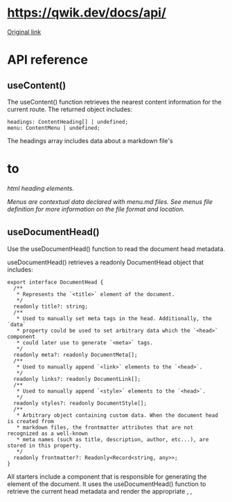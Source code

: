 # https://qwik.dev/docs/api/

[Original link](https://qwik.dev/docs/api/)

# API reference

## useContent()

The useContent() function retrieves the nearest content information for the current route. The returned object includes:

```
headings: ContentHeading[] | undefined;
menu: ContentMenu | undefined;
```

The headings array includes data about a markdown file's <h1> to <h6> html heading elements.

Menus are contextual data declared with menu.md files. See menus file definition for more information on the file format and location.

## useDocumentHead()

Use the useDocumentHead() function to read the document head metadata.

useDocumentHead() retrieves a readonly DocumentHead object that includes:

```
export interface DocumentHead {
  /**
   * Represents the `<title>` element of the document.
   */
  readonly title?: string;
  /**
   * Used to manually set meta tags in the head. Additionally, the `data`
   * property could be used to set arbitrary data which the `<head>` component
   * could later use to generate `<meta>` tags.
   */
  readonly meta?: readonly DocumentMeta[];
  /**
   * Used to manually append `<link>` elements to the `<head>`.
   */
  readonly links?: readonly DocumentLink[];
  /**
   * Used to manually append `<style>` elements to the `<head>`.
   */
  readonly styles?: readonly DocumentStyle[];
  /**
   * Arbitrary object containing custom data. When the document head is created from
   * markdown files, the frontmatter attributes that are not recognized as a well-known
   * meta names (such as title, description, author, etc...), are stored in this property.
   */
  readonly frontmatter?: Readonly<Record<string, any>>;
}
```

All starters include a <RouterHead> component that is responsible for generating the <head> element of the document. It uses the useDocumentHead() function to retrieve the current head metadata and render the appropriate <meta>, <link>, <style> and <title> elements.

```
import { component$ } from '@builder.io/qwik';
import { useDocumentHead } from '@builder.io/qwik-city';
 
/**
 * The RouterHead component is placed inside of the document `<head>` element.
 */
export const RouterHead = component$(() => {
  const head = useDocumentHead();
 
  return (
    <>
      <title>{head.title}</title>
 
      <meta name="viewport" content="width=device-width, initial-scale=1.0" />
      <link rel="icon" type="image/svg+xml" href="/favicon.svg" />
 
      {head.meta.map((m) => (
        <meta {...m} />
      ))}
 
      {head.links.map((l) => (
        <link {...l} />
      ))}
 
      {head.styles.map((s) => (
        <style {...s.props} dangerouslySetInnerHTML={s.style} />
      ))}
    </>
  );
});
```

## useLocation()

Use the useLocation() function to retrieve a RouteLocation object for the current location.

The useLocation() function provides the current URL and params. It also determines if the app is currently navigating, which is useful for showing a loading indicator.

```
export interface RouteLocation {
  /**
   * Route params extracted from the URL.
   */
  readonly params: Record<string, string>;
  /**
   * The current URL.
   */
  readonly url: URL;
  /**
   * True if the app is currently navigating.
   */
  readonly isNavigating: boolean;
}
```

The return value of useLocation() is similar to document.location, but it is safe to use on the server where there is no global location object, and it's reactive so it can be tracked.

### Path Route Parameters

useLocation() encodes the Route Parameters as params.

Assume you have:

```
import { component$ } from '@builder.io/qwik';
import { useLocation } from '@builder.io/qwik-city';
 
export default component$(() => {
  const loc = useLocation();
 
  return (
    <>
      <h1>SKU</h1>
      {loc.isNavigating && <p>Loading...</p>}
      <p>pathname: {loc.url.pathname}</p>
      <p>skuId: {loc.params.skuId}</p>
    </>
  );
});
```

The above code would generate:

```
<h1>SKU</h1>
<p>pathname: /sku/1234/</p>
<p>skuId: 1234</p>
```

### useLocation in root.tsx is not supported

To access the current url from root.tsx use this pattern:

```
const serverDataUrl = useServerData<string>('url');
const url = new URL(serverDataUrl || 'https://unknown');
```

Notice that useLocation is a read-only API, you should never attempt to mutate the values of the loc object returned. Instead look into the useNavigate() API.

## useNavigate()

The useNavigate() hook returns a function that programmatically navigates to the next page without requiring a user click or causing a full-page reload. This function can be called with a string argument to "push" a new path, or without arguments to cause an SPA refresh of the page. This is the API used by the <Link> component internally to support SPA navigation.

```
import { component$ } from '@builder.io/qwik';
import { useNavigate } from '@builder.io/qwik-city';
 
export default component$(() => {
  const nav = useNavigate();
 
  return (
    <>
      <button
        onClick$={async () => {
          // SPA navigate to /dashboard
          await nav('/dashboard');
        }}
      >
        Go to dashboard
      </button>
 
      <button
        onClick$={async() => {
          // refresh page: call without arguments
          await nav();
        }}
      >
        Refresh page
      </button>
    </>
  );
});
```

This component has a button that when clicked, will navigate to /dashboard without causing a page reload.

Notice that for SEO, and accessibility it's better to use the <Link> component instead of useNavigate() programmatically to navigate to a new page after some user interaction.

### Going back

To programmatically navigate back to the previous page, use the useNavigate and useLocation hooks.

```
import { component$ } from '@builder.io/qwik';
import { useNavigate, useLocation } from '@builder.io/qwik-city';
 
export const BackButton = component$(() => {
  const nav = useNavigate();
  const loc = useLocation();
 
  return (
    <button onClick$={() => loc.prevUrl ? window.history.back() : nav('/')}>
      Go Back
    </button>
  );
});
```

The fallback in the nav function ensures that if the previous URL (loc.prevUrl) is not available, the user is redirected to a default path (eg. the root path /). This is useful in scenarios where the navigation history might not include a previous URL, such as when the user directly lands on a specific page without navigating from another page within the app.

Notice that the loc.prevUrl is only available when the user navigates to a page using the useNavigate() or <Link>. It is not available when the user navigates to a page using the anchor element.

## routeLoader$()

The routeLoader$() function is used to declare a new Server Loader in the given page/middleware or layout. Qwik City will execute all the declared loaders for the given route match. Qwik Components can later reference the loaders by importing them and calling the returned custom hook function in order to retrieve the data.

```
import { component$ } from '@builder.io/qwik';
import { routeLoader$ } from '@builder.io/qwik-city';
 
export const useGetTime = routeLoader$(async () => {
  return { time: new Date() }
});
export default component$(() => {
  const signal = useGetTime(); // Signal<{time: Date}>
  console.log('Date': signal.value.time);
  return (
    <div>{signal.value.time.toISOString()}</div>
  )
});
```

Please refer to the Route Loader section for more information.

## routeAction$()

The routeAction$() function is used to declare a new Server Action in the given page/middleware or layout. Qwik City will execute only the invoked action after some user interaction (such as a button click or a form submission).

Please refer to the Server Actions section for more information.

## <QwikCityProvider>

The QwikCityProvider component initializes Qwik City in the existing document, providing the necessary context for Qwik City to work, such as useContent() and useLocation().

This component is usually located at the very root of your application. In most of the starters, you will find it in the src/root.tsx file:

```
export default component$(() => {
  /**
   * The root of a QwikCity site always start with the <QwikCityProvider> component,
   * immediately followed by the document's <head> and <body>.
   *
   * Don't remove the `<head>` and `<body>` elements.
   */
 
  return (
    <QwikCityProvider>
      <head>
        <meta charSet="utf-8" />
        <link rel="manifest" href="/manifest.json" />
        <RouterHead />
      </head>
      <body lang="en">
        <RouterOutlet />
      </body>
    </QwikCityProvider>
  );
});
```

QwikCityProvider does not render any DOM element, not even the matched route. It merely initializes Qwik City core logic so it should not be used more than once in the same app.

## <QwikCityMockProvider>

The QwikCityMockProvider component initializes a Qwik City context for testing. It provides the necessary context for Qwik City code to work in tests, such as useContent(). Vice versa for useNavigate(), <Link>, useLocation() and so on.
It is recommended that you use this in your test files.

QwikCityMockProvider does not render any DOM elements, meaning it won't be visible in snapshots

If you are looking for a general example on how to integrate vitest into your Qwik look checkout the vitest integration documentation

```
import { createDOM } from '@builder.io/qwik/testing';
import { QwikCityMockProvider } from '@builder.io/qwik-city';
import { test, expect } from 'vitest';
 
// Component with two props. Uses <Link> internally. Omitted for brevity
import { Card } from './card';
 
const cases = [
  {text: 'qwik', link:'https://qwik.dev/docs/api'}, 
  {text: 'vitest', link: 'https://vitest.dev'}
];
 
test.each(cases)('should render card with %s %s', async ({text, link}) => {
  const { screen, render } = await createDOM();
  await render(
    <QwikCityMockProvider>
      <Card text={text} link={link} />
    </QwikCityMockProvider>,
  );
  expect(screen.innerHTML).toMatchSnapshot();
});
```

a goto prop can be passed to customize the navigate behavior during tests

```
import { $ } from '@builder.io/qwik';
import { createDOM } from '@builder.io/qwik/testing';
import { test, expect, vi } from 'vitest';
 
// Component with one prop. Uses useNavigate internally. Omitted for brevity
import { Button } from '../button';
 
const goto = vi.fn(async (path, options) => {
  console.log(`Navigating to ${path} with ${options}`);
});
 
test('should render the button and navigate', async () => {
  const { screen, render, userEvent } = await createDOM();
  const goto$ = $(goto);
  await render(
    <QwikCityMockProvider goto={goto$}>
      <Button id="button" />
    </QwikCityMockProvider>,
  );
  expect(screen.innerHTML).toMatchSnapshot();
  await userEvent('#button', 'click');
  expect(goto).toHaveBeenCalled();
});
```

## <RouterOutlet>

The RouterOutlet component is responsible for rendering the matched route at a given moment, it internally uses the useContent() to render the current page, as well as all of the nested layouts.

This component is usually located as a child of <body>, in most of the starters you will find it in the src/root.tsx file (refer to the example in QwikCityProvider).

## <Form>

The Form component is a wrapper around the native <form> element, and it's designed to work side by side with Server Actions.

Since this component uses the native <form> element, it will work with any browser with and without JavaScript enabled. In addition, it enhances the native <form> element by capturing the submit event and preventing the default behavior, so it will behave like an SPA (Single Page Application) instead of a full page reload.

```
import { component$ } from '@builder.io/qwik';
import { Form, routeAction$ } from '@builder.io/qwik-city';
 
// this action will be called when the form is submitted
export const useLoginAction = routeAction$((data, { cookies, redirect }) => {
  if (validate(data.username, data.password)) {
    cookies.set('auth', getAuthToken(data.username));
    throw redirect(302, '/dashboard');
  }
});
 
export default component$(() => {
  const login = useLoginAction();
 
  return (
    <Form action={login}>
      <input type="text" name="username" />
      <input type="password" name="password" />
      <button type="submit">Login</button>
    </Form>
  );
});
```

## <Link>

The Link component works like the <a> anchor element, but instead of causing a full page to reload, it will navigate as a SPA (Single Page Navigation). This is useful if you need to navigate without losing your current state.

Notice that full-page reloads in Qwik are extremely cheap. Other frameworks abuse SPA links because a full-page reload requires JS to hydrate and re-execute everything. This is not the case for Qwik. Through investigation of internal testing, using <a> usually leads to the most snappy interactions.

Under the hood, the <Link> component uses the useNavigate() API and prevents the default behavior of the native <a>:

```
import { component$ } from '@builder.io/qwik';
import { useNavigate } from '@builder.io/qwik-city';
 
export const Link = component$<LinkProps>((props) => {
  const nav = useNavigate();
 
  return (
    <a
      preventdefault:click
      onClick$={() => {
        nav(props.href);
      }}
      {...props}
    >
      <Slot />
    </a>
  );
});
```

### Usage

```
import { component$ } from '@builder.io/qwik';
import { Link } from '@builder.io/qwik-city';
 
export default component$(() => {
  return (
    <div>
      <a href="/docs" class="my-link">
        full-page reload
      </a>
      <Link href="/docs" class="my-link">
        spa navigation
      </Link>
    </div>
  );
});
```

### Prefetch

Whether Qwik should prefetch and cache the target page of this Link, this includes invoking any routeLoader$, onGet, etc.

This improves UX performance for client-side (SPA) navigations.

Prefetching occurs when a the Link enters the viewport in production (on:qvisible), or with mouseover/focus during dev.

Prefetching will not occur if the user has the data saver setting enabled.

Setting this value to "js" will prefetch only javascript bundles required to render this page on the client, false will disable prefetching altogether.

Warning: if you have a menu with many links, all of them will be loaded immediately when you enter the production page, which may result with too many requests

```
import { component$ } from '@builder.io/qwik';
import { Link } from '@builder.io/qwik-city';
 
export default component$(() => {
  return (
    <div>
      <Link href="/a" prefetch={false}>
        page will not be prefetched
      </Link>
      <Link href="/b" prefetch="js">
        page js will be prefetched
      </Link>
      <Link href="/c">
        page content & js will be prefetched
      </Link>
    </div>
  );
});
```

### Contributors

Thanks to all the contributors who have helped make this documentation better!
